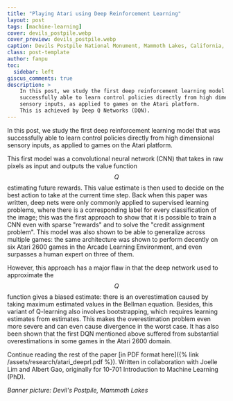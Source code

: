 ```yaml
---
title: "Playing Atari using Deep Reinforcement Learning"
layout: post
tags: [machine-learning]
cover: devils_postpile.webp
cover_preview: devils_postpile.webp
caption: Devils Postpile National Monument, Mammoth Lakes, California, USA
class: post-template
author: fanpu
toc:
  sidebar: left
giscus_comments: true
description: >
    In this post, we study the first deep reinforcement learning model that was
    successfully able to learn control policies directly from high dimensional
    sensory inputs, as applied to games on the Atari platform.
    This is achieved by Deep Q Networks (DQN).
---
```

In this post, we study the first deep reinforcement learning model that was successfully able to learn control policies directly from high dimensional sensory inputs, as applied to games on the Atari platform.

This first model was a convolutional neural network (CNN) that takes in raw pixels as input and outputs the value function $$Q$$ estimating future rewards. This value estimate is then used to decide on the best action to take at the current time step. Back when this paper was written, deep nets were only commonly applied to supervised learning problems, where there is a corresponding label for every classification of the image; this was the first approach to show that it is possible to train a CNN even with sparse "rewards" and to solve the "credit assignment problem". This model was also shown to be able to generalize across multiple games: the same architecture was shown to perform decently on six Atari 2600 games in the Arcade Learning Environment, and even surpasses a human expert on three of them.

However, this approach has a major flaw in that the deep network used to approximate the $$Q$$ function gives a biased estimate: there is an overestimation caused by taking maximum estimated values in the Bellman equation. Besides, this variant of Q-learning also involves bootstrapping, which requires learning estimates from estimates. This makes the overestimation problem even more severe and can even cause divergence in the worst case.  It has also been shown that the first DQN mentioned above suffered from substantial overestimations in some games in the Atari 2600 domain.

Continue reading the rest of the paper [in PDF format here]({% link /assets/research/atari_deeprl.pdf %}). Written in collaboration with Joelle Lim and Albert Gao, originally for 10-701 Introduction to Machine Learning (PhD).

*Banner picture: Devil's Postpile, Mammoth Lakes*